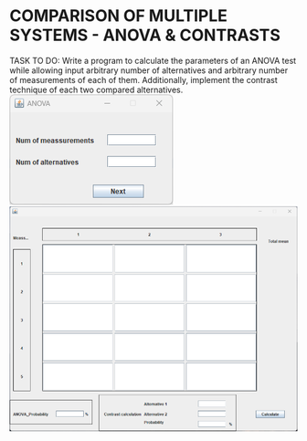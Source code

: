 # COMPARISON OF MULTIPLE SYSTEMS - ANOVA & CONTRASTS
TASK TO DO:
Write a program to calculate the parameters of an ANOVA test while allowing input
arbitrary number of alternatives and arbitrary number of measurements of each of them.
Additionally, implement the contrast technique of each
two compared alternatives.
![alt text](https://github.com/AleksandarDrljaca/PRS_Labs/blob/main/1.png)
![alt text](https://github.com/AleksandarDrljaca/PRS_Labs/blob/main/2.png)

